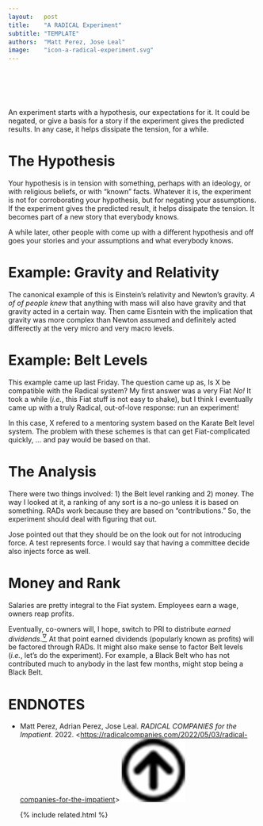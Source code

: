 ```yaml
---
layout:   post
title:    "A RADICAL Experiment"
subtitle: "TEMPLATE"
authors:  "Matt Perez, Jose Leal"
image:    "icon-a-radical-experiment.svg"
---
```


<div style="display:none;">
 <p>An experiment starts with a hypothesis, our expectations for it. It could be negated, or give a basis for a story if the experiment gives the predicted results. In any case, it helps dissipate the tension.</p>
</div>

<h1>&nbsp;</h1>
 <p>An experiment starts with a hypothesis, our expectations for it. It could be negated, or give a basis for a story if the experiment gives the predicted results. In any case, it helps dissipate the tension, for a while.</p>

<h1>The Hypothesis</h1>
 <p>Your hypothesis is in tension with something, perhaps with an ideology, or with religious beliefs, or with &ldquo;known&rdquo; facts. Whatever it is, the experiment is not for corroborating your hypothesis, but for negating your assumptions. If the experiment gives the predicted result, it helps dissipate the tension. It becomes part of a new story that <span class="_quotespan">everybody knows.</span></p>
 <p>A while later, other people with come up with a different hypothesis and off goes your stories and your assumptions and what <span class="_quotespan">everybody knows.</span></p>

<h1>Example: Gravity and Relativity</h1>
 <p>The canonical example of this is Einstein&rsquo;s relativity and Newton&rsquo;s gravity. <em>A of of people knew</em> that anything with mass will also have gravity and that gravity acted in a certain way. Then came Eisntein with the implication that gravity was more complex than Newton assumed and definitely acted differectly at the very micro and very macro levels.</p>

<h1>Example: Belt Levels</h1>
 <p>This example came up last Friday. The question came up as, <span class="_quotespan">Is X be compatible with the <span class='_paradigm'>Radical</span> system?</span> My first answer was a very <span class='_paradigm'>Fiat</span> <em>No!</em> It took a while (<em>i.e.</em>, this <span class='_paradigm'>Fiat</span> stuff is not easy to shake), but I think I eventually came up with a truly <span class='_paradigm'>Radical</span>, out-of-love response: <span class="_quotespan">run an experiment!</span></p>
 <p>
  In this case, X refered to a mentoring system based on the Karate Belt level system. The problem with these schemes is that can get <span class='_paradigm'>Fiat</span>-complicated quickly, <span class="_quotespan">&hellip; and pay would be based on that</span>.
 </p>

<h1>The Analysis</h1>
 <p>There were two things involved: 1) the Belt level ranking and 2) money. The way I looked at it, a ranking of any sort is a no-go unless it is based on something. <span class='_paradigm'>RAD</span>s work because they are based on &ldquo;contributions.&rdquo; So, the experiment should deal with figuring that out.</p>
 <p>Jose pointed out that they should be on the look out for not introducing force. <span class="_quotespan">A test represents force.</span> I would say that having a committee decide also injects force as well.</p>

<h1>Money and Rank</h1>
 <p>Salaries are pretty integral to the <span class="_paradigm">Fiat</span> system. Employees earn a wage, owners reap profits.</p>
 <p>Eventually, co-owners will, I hope, switch to PRI to distribute <em>earned dividends</em>.<a href="#en01"><sup id="bm01">&hairsp;&nabla;&hairsp;</sup></a> At that point earned dividends (popularly known as profits) will be factored through <span class="_paradigm">RAD</span>s. It might also make sense to factor Belt levels (<em>i.e.</em>, let&rsquo;s do the experiment). For example, a Black Belt who has not contributed much to anybody in the last few months, might stop being a Black Belt.</p>
 <p>

<h1 class="_section">ENDNOTES</h1>
 <ul>
  <li id="en01">
   <p class="_list-item">
    Matt Perez, Adrian Perez, Jose Leal.
    <em><span class="_paradigm">RADICAL COMPANIES</span> for the Impatient</em>.
    2022.
    &lt;<a href="https://radicalcompanies.com/2022/05/03/radical-companies-for-the-impatient" target="_blank">https://radicalcompanies.com/2022/05/03/radical-companies-for-the-impatient</a>&gt;
    <a class="_uparrow" href="#bm01"><img src="/assets/img/arrow-up-icon.png"></a>
   </p>
  </li>

{% include related.html %}